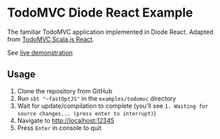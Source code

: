 # TodoMVC Diode React Example

The familiar TodoMVC application implemented in Diode React. Adapted from 
[TodoMVC Scala.js React](https://github.com/tastejs/todomvc/tree/master/examples/scalajs-react).

See [live demonstration](http://diode.suzaku.io/examples/todomvc/)

## Usage

1. Clone the repository from GitHub
1. Run `sbt "~fastOptJS"` in the `examples/todomvc` directory
1. Wait for update/compilation to complete (you'll see `1. Waiting for source changes... (press enter to interrupt)`)
1. Navigate to [http://localhost:12345](http://localhost:12345)
1. Press `Enter` in console to quit
